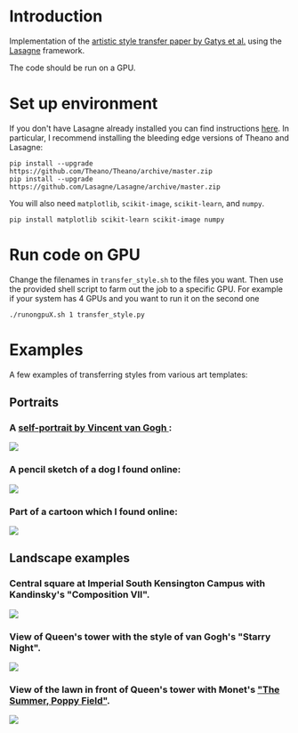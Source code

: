 # Introduction

Implementation of the [artistic style transfer paper by Gatys et al.](http://arxiv.org/abs/1508.06576) 
 using the [Lasagne](http://lasagne.readthedocs.org/en/latest/) framework. 

The code should be run on a GPU. 

# Set up environment

If you don't have Lasagne already installed you can find instructions [here](http://lasagne.readthedocs.org/en/latest/user/installation.html). 
In particular, I recommend installing the bleeding edge versions of Theano and Lasagne:

    pip install --upgrade https://github.com/Theano/Theano/archive/master.zip
    pip install --upgrade https://github.com/Lasagne/Lasagne/archive/master.zip
  
You will also need `matplotlib`, `scikit-image`, `scikit-learn`, and `numpy`. 

    pip install matplotlib scikit-learn scikit-image numpy
  
# Run code on GPU

Change the filenames in `transfer_style.sh` to the files you want. Then use the 
provided shell script to farm out the job to a specific GPU. For example if your 
system has 4 GPUs and you want to run it on the second one

    ./runongpuX.sh 1 transfer_style.py

# Examples

A few examples of transferring styles from various art templates:

## Portraits

### A [self-portrait by Vincent van Gogh ](https://en.wikipedia.org/wiki/Portraits_of_Vincent_van_Gogh):

![](examples/example_gogh.png)

### A pencil sketch of a dog I found online:

![](examples/example_dog.png)

### Part of a cartoon which I found online:

![](examples/example_stone.png)

## Landscape examples

### Central square at Imperial South Kensington Campus with Kandinsky's "Composition VII".

![](examples/imperial_kandinsky.png)

### View of Queen's tower with the style of van Gogh's "Starry Night".

![](examples/queens_starrynight.png)

### View of the lawn in front of Queen's tower with Monet's ["The Summer, Poppy Field"](http://www.wikiart.org/en/claude-monet/the-summer-poppy-field).

![](examples/students_monet.png)
